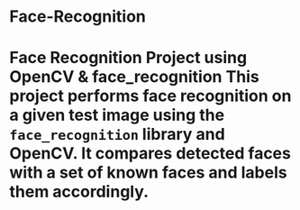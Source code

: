 # Face-Recognition
# Face Recognition Project using OpenCV &amp; face_recognition  This project performs face recognition on a given test image using the `face_recognition` library and OpenCV. It compares detected faces with a set of known faces and labels them accordingly.
